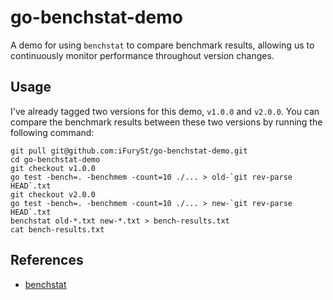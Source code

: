 # go-benchstat-demo
A demo for using `benchstat` to compare benchmark results, 
allowing us to continuously monitor performance throughout version changes.

## Usage
I've already tagged two versions for this demo, `v1.0.0` and `v2.0.0`. You can compare the benchmark results between these two versions by running the following command:
```shell
git pull git@github.com:iFurySt/go-benchstat-demo.git
cd go-benchstat-demo
git checkout v1.0.0
go test -bench=. -benchmem -count=10 ./... > old-`git rev-parse HEAD`.txt
git checkout v2.0.0
go test -bench=. -benchmem -count=10 ./... > new-`git rev-parse HEAD`.txt
benchstat old-*.txt new-*.txt > bench-results.txt
cat bench-results.txt
```

## References
- [benchstat](https://pkg.go.dev/golang.org/x/perf/cmd/benchstat)
